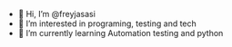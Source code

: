 - 👋 Hi, I’m @freyjasasi
- 👀 I’m interested in programing, testing and tech
- 🌱 I’m currently learning Automation testing and python

<!---
freyjasasi/freyjasasi is a ✨ special ✨ repository because its `README.md` (this file) appears on your GitHub profile.
You can click the Preview link to take a look at your changes.
--->
